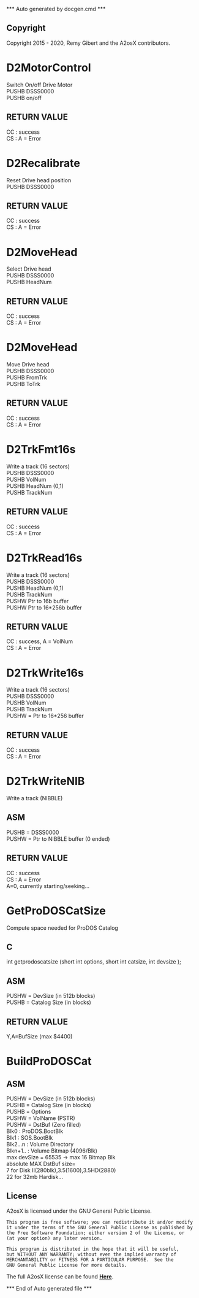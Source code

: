 *** Auto generated by docgen.cmd ***  

## Copyright 
Copyright 2015 - 2020, Remy Gibert and the A2osX contributors. 

# D2MotorControl  
Switch On/off Drive Motor  
 PUSHB DSSS0000  
 PUSHB on/off  

## RETURN VALUE  
 CC : success  
 CS : A = Error  

# D2Recalibrate  
Reset Drive head position  
 PUSHB DSSS0000  

## RETURN VALUE  
 CC : success  
 CS : A = Error  

# D2MoveHead  
Select Drive head  
 PUSHB DSSS0000  
 PUSHB HeadNum  

## RETURN VALUE  
 CC : success  
 CS : A = Error  

# D2MoveHead  
Move Drive head  
 PUSHB DSSS0000  
 PUSHB FromTrk  
 PUSHB ToTrk  

## RETURN VALUE  
 CC : success  
 CS : A = Error  

# D2TrkFmt16s  
Write a track (16 sectors)  
 PUSHB DSSS0000  
 PUSHB VolNum  
 PUSHB HeadNum (0,1)  
 PUSHB TrackNum  

## RETURN VALUE  
 CC : success  
 CS : A = Error  

# D2TrkRead16s  
Write a track (16 sectors)  
 PUSHB DSSS0000  
 PUSHB HeadNum (0,1)  
 PUSHB TrackNum  
 PUSHW Ptr to 16b buffer   
 PUSHW Ptr to 16*256b buffer  

## RETURN VALUE  
 CC : success, A = VolNum  
 CS : A = Error  

# D2TrkWrite16s  
Write a track (16 sectors)  
 PUSHB DSSS0000  
 PUSHB VolNum  
 PUSHB TrackNum  
 PUSHW = Ptr to 16*256 buffer  

## RETURN VALUE  
 CC : success  
 CS : A = Error  

# D2TrkWriteNIB  
Write a track (NIBBLE)  

## ASM  
 PUSHB = DSSS0000  
 PUSHW = Ptr to NIBBLE buffer (0 ended)  

## RETURN VALUE  
 CC : success  
 CS : A = Error  
      A=0, currently starting/seeking...  

# GetProDOSCatSize  
 Compute space needed for ProDOS Catalog  

## C  
int getprodoscatsize (short int options, short int catsize, int devsize );  

## ASM  
 PUSHW = DevSize (in 512b blocks)  
 PUSHB = Catalog Size (in blocks)  

## RETURN VALUE  
 Y,A=BufSize  (max $4400)  

# BuildProDOSCat  

## ASM  
 PUSHW = DevSize (in 512b blocks)  
 PUSHB = Catalog Size (in blocks)  
 PUSHB = Options  
 PUSHW = VolName (PSTR)  
 PUSHW = DstBuf (Zero filled)  
  Blk0 : ProDOS.BootBlk  
  Blk1 : SOS.BootBlk  
  Blk2...n : Volume Directory  
  Blkn+1.. : Volume Bitmap (4096/Blk)  
  max devSize = 65535 ->  max 16 Bitmap Blk  
  absolute MAX DstBuf size=  
  7 for Disk II(280blk),3.5(1600),3.5HD(2880)  
  22 for 32mb Hardisk...  

## License
A2osX is licensed under the GNU General Public License.

    This program is free software; you can redistribute it and/or modify
    it under the terms of the GNU General Public License as published by
    the Free Software Foundation; either version 2 of the License, or
    (at your option) any later version.

    This program is distributed in the hope that it will be useful,
    but WITHOUT ANY WARRANTY; without even the implied warranty of
    MERCHANTABILITY or FITNESS FOR A PARTICULAR PURPOSE.  See the
    GNU General Public License for more details.

The full A2osX license can be found **[Here](../LICENSE)**.

*** End of Auto generated file ***  
